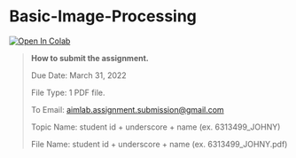 # Basic-Image-Processing

[![Open In Colab](https://colab.research.google.com/assets/colab-badge.svg)](https://colab.research.google.com/drive/1OtNBBZOr8AjjAnrymLRpek6zFATOwDMo?usp=sharing)

> **How to submit the assignment.**
> 
> Due Date: March 31, 2022
> 
> File Type: 1 PDF file.
> 
> To Email: aimlab.assignment.submission@gmail.com
> 
> Topic Name: student id + underscore + name (ex. 6313499_JOHNY)
> 
> File Name: student id + underscore + name (ex. 6313499_JOHNY.pdf)

